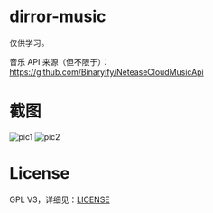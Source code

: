 # dirror-music

仅供学习。

音乐 API 来源（但不限于）：https://github.com/Binaryify/NeteaseCloudMusicApi

# 截图

![pic1](https://moriafly.xyz/images/dirror-music_1.png)
![pic2](https://moriafly.xyz/images/dirror-music_2.png)

# License
GPL V3，详细见：[LICENSE](https://github.com/Moriafly/dirror-music/blob/master/LICENSE)
